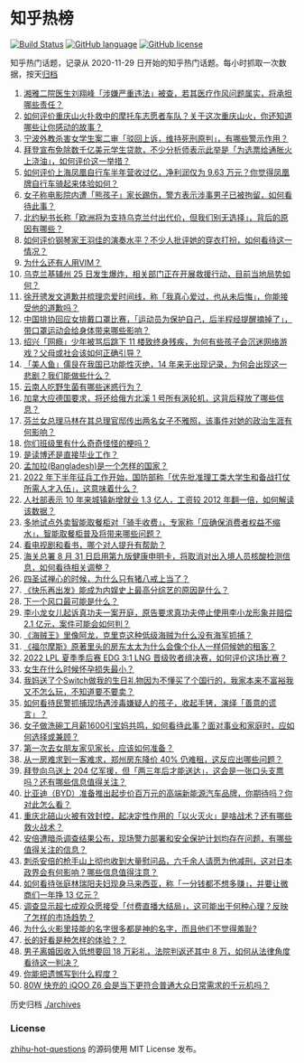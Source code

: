 # 知乎热榜
[![Build Status](https://github.com/ToWeLong/zhihu-hot-questions/workflows/CI/badge.svg)](https://github.com/ToWeLong/zhihu-hot-questions/actions)
[![GitHub language](https://img.shields.io/badge/language-golang-orange.svg)](https://golang.org/)
[![GitHub license](https://img.shields.io/github/license/ToWeLong/zhihu-hot-questions)](https://github.com/ToWeLong/zhihu-hot-questions/blob/main/LICENSE)

知乎热门话题，记录从 2020-11-29 日开始的知乎热门话题。每小时抓取一次数据，按天[归档](./archives)

<!-- BEGIN -->

1. [湘雅二院医生刘翔峰「涉嫌严重违法」被查，若其医疗作风问题属实，将承担哪些责任？](https://www.zhihu.com/question/549991751)
1. [如何评价重庆山火扑救中的摩托车志愿者车队？关于这次重庆山火，你还知道哪些让你感动的故事？](https://www.zhihu.com/question/549939614)
1. [宁波外教杀害女学生案二审「驳回上诉，维持死刑原判」，有哪些警示作用？](https://www.zhihu.com/question/549951297)
1. [拜登宣布免除数千亿美元学生贷款，不少分析师表示此举是「为选票给通胀火上浇油」，如何评价这一举措？](https://www.zhihu.com/question/549907532)
1. [如何评价上海凤凰自行车半年营收过亿，净利润仅为 9.63 万元？你觉得凤凰牌自行车骑起来体验如何？](https://www.zhihu.com/question/549868234)
1. [女子称电影院内遭「熊孩子」家长踢伤，警方表示涉事男子已被拘留，如何看待此事？](https://www.zhihu.com/question/549966925)
1. [北约秘书长称「欧洲将为支持乌克兰付出代价，但我们别无选择」，背后的原因有哪些？](https://www.zhihu.com/question/549932419)
1. [如何评价钢琴家王羽佳的演奏水平？不少人批评她的穿衣打扮，如何看待这一情况？](https://www.zhihu.com/question/549822341)
1. [为什么还有人用VIM？](https://www.zhihu.com/question/547708456)
1. [乌克兰基辅州 25 日发生爆炸，相关部门正在开展救援行动，目前当地局势如何？](https://www.zhihu.com/question/549916255)
1. [徐开骋发文道歉并梳理恋爱时间线，称「我真心爱过，也从未后悔」，你能接受他的道歉吗？](https://www.zhihu.com/question/549995322)
1. [中国排协回应女排戴口罩比赛，「运动员为保护自己，后半程经提醒摘掉了」，带口罩运动会给身体带来哪些影响？](https://www.zhihu.com/question/550014488)
1. [绍兴「网瘾」少年被骂后跳下 11 楼致终身残疾，为何有些孩子会沉迷网络游戏？父母或社会该如何正确引导？](https://www.zhihu.com/question/549591725)
1. [「美人鱼」儒艮在我国已功能性灭绝，14 年来无出现记录，为何会出现这一悲剧？我们能做些什么？](https://www.zhihu.com/question/549973547)
1. [云南人吃野生菌有哪些迷惑行为？](https://www.zhihu.com/question/541660164)
1. [加拿大应德国要求，将还给俄方北溪 1 号所有涡轮机，这背后释放了哪些信息？](https://www.zhihu.com/question/549874626)
1. [芬兰女总理马林在其总理官邸传出两名女子不雅照，该事件对她的政治生涯有何影响？](https://www.zhihu.com/question/549790307)
1. [你们班级里有什么奇奇怪怪的梗吗？](https://www.zhihu.com/question/525827171)
1. [是读博还是直接毕业工作？](https://www.zhihu.com/question/541182682)
1. [孟加拉(Bangladesh)是一个怎样的国家？](https://www.zhihu.com/question/38454447)
1. [2022 年下半年征兵工作开始，国防部称「优先批准理工类大学生和备战打仗所需人才入伍」，这意味着什么？](https://www.zhihu.com/question/549938209)
1. [人社部表示 10 年来城镇新增就业 1.3 亿人，工资较 2012 年翻一倍，如何解读该数据？](https://www.zhihu.com/question/549906723)
1. [多地试点外卖智能取餐柜对「骑手收费」，专家称「应确保消费者权益不缩水」，智能取餐柜普及将带来哪些问题？](https://www.zhihu.com/question/549906785)
1. [看电视剧和看书，哪个对人提升有帮助？](https://www.zhihu.com/question/546260835)
1. [海关总署 8 月 31 日启用第九版健康申明卡，将取消对出入境人员核酸检测信息，如何看待相关调整？](https://www.zhihu.com/question/549965324)
1. [四圣试禅心的时候，为什么只有猪八戒上当了？](https://www.zhihu.com/question/517036783)
1. [《快乐再出发》能成为内娱史上最高分综艺的原因是什么？](https://www.zhihu.com/question/545702396)
1. [下一个风口最可能是什么？](https://www.zhihu.com/question/343009345)
1. [李小龙女儿起诉真功夫一案开庭，原告要求真功夫停止使用李小龙形象并赔偿 2.1 亿元，案件可能会如何判？](https://www.zhihu.com/question/362966228)
1. [《海贼王》里像阿龙，克里克这种低级海贼为什么没有海军抓捕？](https://www.zhihu.com/question/319957896)
1. [《福尔摩斯》原著里头的房东太太为什么会像个仆人一样伺候她的租客？](https://www.zhihu.com/question/266192012)
1. [2022 LPL 夏季季后赛 EDG 3:1 LNG 晋级败者组决赛，如何评价这场比赛？](https://www.zhihu.com/question/549955709)
1. [女生在什么时候怀孕损失最小？](https://www.zhihu.com/question/525250785)
1. [我妈送了个Switch做我的生日礼物因为不懂买了个国行的，我家本来不富裕我又不怎么玩，不知道要不要卖？](https://www.zhihu.com/question/518568127)
1. [如何看待民警抓捕现场遇涉毒嫌疑人的孩子，收起手铐，演绎「善意的谎言」？](https://www.zhihu.com/question/549626219)
1. [女子做洗碗工月薪1600引宝妈共鸣，如何看待此事？面对事业和家庭时，应如何选择或兼顾？](https://www.zhihu.com/question/549895282)
1. [第一次去女朋友家见家长，应该如何准备？](https://www.zhihu.com/question/38219371)
1. [从一房难求到一客难求，郑州房东降价 40% 仍难租，这反应出哪些问题？](https://www.zhihu.com/question/549884747)
1. [拜登向乌送上 204 亿军援，但「两三年后才能送达」，这会是一张口头支票吗？还有哪些信息值得关注？](https://www.zhihu.com/question/549904082)
1. [比亚迪（BYD）准备推出起步价百万元的高端新能源汽车品牌，你期待吗？你对此怎么看？](https://www.zhihu.com/question/549930353)
1. [重庆北碚山火被有效封控，起决定性作用的「以火灭火」是啥战术？还有哪些救火战术？](https://www.zhihu.com/question/550027748)
1. [安倍遭暗杀调查结果公布，现场警力部署和安全保护计划均存在问题，有哪些值得关注的信息？](https://www.zhihu.com/question/549957562)
1. [刺杀安倍的枪手山上彻也收到大量慰问品，六千余人请愿为他减刑，这对日本政界会有何影响？哪些信息值得注意？](https://www.zhihu.com/question/549940544)
1. [如何看待张庭林瑞阳夫妇现身马来西亚，称「一分钱都不想多赚」，并要让微商们一年挣 13 亿元？](https://www.zhihu.com/question/549779502)
1. [调查显示超七成观众愿接受「付费直播大结局」，这可能出于何种心理？反映了怎样的市场趋势？](https://www.zhihu.com/question/549900766)
1. [为什么火影里技能的名字很多都是神的名字，而且他们不觉得羞耻?](https://www.zhihu.com/question/549018278)
1. [长的好看是种怎样的体验？？](https://www.zhihu.com/question/27797286)
1. [男子离婚因收入低想要回 18 万彩礼，法院判返还其中 8 万，如何从法律角度看待这一判决？](https://www.zhihu.com/question/549768999)
1. [你能把遗憾写到什么程度？](https://www.zhihu.com/question/540642172)
1. [80W 快充的 iQOO Z6 会是当下更符合普通大众日常需求的千元机吗？](https://www.zhihu.com/question/549929530)

<!-- END -->

历史归档 [./archives](./archives)


### License
[zhihu-hot-questions](https://github.com/towelong/zhihu-hot-questions) 的源码使用 MIT License 发布。